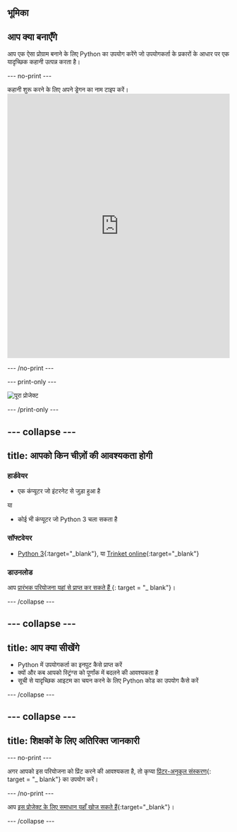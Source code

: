 ## भूमिका

## आप क्या बनाएँगे

आप एक ऐसा प्रोग्राम बनाने के लिए Python का उपयोग करेंगे जो उपयोगकर्ता के प्रकारों के आधार पर एक यादृच्छिक कहानी उत्पन्न करता है।

\--- no-print \---

कहानी शुरू करने के लिए अपने ड्रेगन का नाम टाइप करें। <iframe src="https://trinket.io/embed/python/904db1ae15?outputOnly=true&runOption=console&start=result&showInstructions=true" width="100%" height="600" frameborder="0" marginwidth="0" marginheight="0" allowfullscreen mark="crwd-mark"></iframe> 

\--- /no-print \---

\--- print-only \---

![पूरा प्रोजेक्ट](images/storytime-final.png)

\--- /print-only \---

## \--- collapse \---

## title: आपको किन चीज़ों की आवश्यकता होगी

### हार्डवेयर

- एक कंप्यूटर जो इंटरनेट से जुड़ा हुआ है

या

- कोई भी कंप्यूटर जो Python 3 चला सकता है

### सॉफ्टवेयर

- [Python 3](https://www.python.org/downloads/){:target="_blank"}, या [Trinket online](https://trinket.io/){:target="_blank"}

### डाउनलोड

आप [ प्रारंभक परियोजना यहां से प्राप्त कर सकते हैं ](https://trinket.io/python/a0aaa62eab) {: target = "_ blank"}।

\--- /collapse \---

## \--- collapse \---

## title: आप क्या सीखेंगे

- Python में उपयोगकर्ता का इनपुट कैसे प्राप्त करें
- क्यों और कब आपको स्ट्रिंग्स को पूर्णांक में बदलने की आवश्यकता है
- सूची से यादृच्छिक आइटम का चयन करने के लिए Python कोड का उपयोग कैसे करें

\--- /collapse \---

## \--- collapse \---

## title: शिक्षकों के लिए अतिरिक्त जानकारी

\--- no-print \---

अगर आपको इस परियोजना को प्रिंट करने की आवश्यकता है, तो कृप्या [प्रिंटर-अनुकूल संस्करण](https://projects.raspberrypi.org/en/projects/storytime/print){: target = "_ blank"} का उपयोग करें।

\--- /no-print \---

आप [इस प्रोजेक्ट के लिए समाधान यहाँ खोज सकते हैं](http://rpf.io/p/en/storytime){:target="_blank"}।

\--- /collapse \---